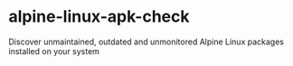 # alpine-linux-apk-check
Discover unmaintained, outdated and unmonitored Alpine Linux packages installed on your system

